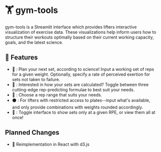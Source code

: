 # 🏋️ gym-tools

gym-tools is a Streamlit interface which provides lifters interactive visualization of exercise data. These visualizations help inform users how to structure their workouts optimally based on their current working capacity, goals, and the latest science.

## :wrench: Features
- :1234: : Plan your next set, according to science! Input a working set of reps for a given weight. Optionally, specify a rate of perceived exertion for sets not taken to failure.
- :microscope: : Interested in how your sets are calculated? Toggle between three cutting-edge rep-predicting formulae to best suit your needs.
- :signal_strength: : Choose a rep range that suits your needs.
- :black_circle: : For lifters with restricted access to plates--input what's available, and only provide combinations with weights rounded accordingly.
- :rainbow: : Toggle interface to show sets only at a given RPE, or view them all at once!

## Planned Changes
- :repeat: Reimplementation in React with d3.js